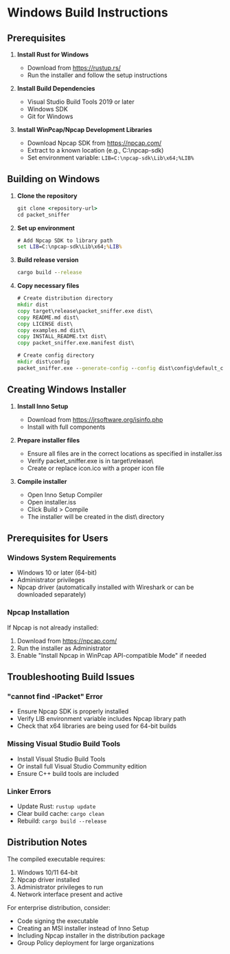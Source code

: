 # Windows Build Instructions

## Prerequisites

1. **Install Rust for Windows**
   - Download from https://rustup.rs/
   - Run the installer and follow the setup instructions

2. **Install Build Dependencies**
   - Visual Studio Build Tools 2019 or later
   - Windows SDK
   - Git for Windows

3. **Install WinPcap/Npcap Development Libraries**
   - Download Npcap SDK from https://npcap.com/
   - Extract to a known location (e.g., C:\npcap-sdk)
   - Set environment variable: `LIB=C:\npcap-sdk\Lib\x64;%LIB%`

## Building on Windows

1. **Clone the repository**
   ```cmd
   git clone <repository-url>
   cd packet_sniffer
   ```

2. **Set up environment**
   ```cmd
   # Add Npcap SDK to library path
   set LIB=C:\npcap-sdk\Lib\x64;%LIB%
   ```

3. **Build release version**
   ```cmd
   cargo build --release
   ```

4. **Copy necessary files**
   ```cmd
   # Create distribution directory
   mkdir dist
   copy target\release\packet_sniffer.exe dist\
   copy README.md dist\
   copy LICENSE dist\
   copy examples.md dist\
   copy INSTALL_README.txt dist\
   copy packet_sniffer.exe.manifest dist\
   
   # Create config directory
   mkdir dist\config
   packet_sniffer.exe --generate-config --config dist\config\default_config.json
   ```

## Creating Windows Installer

1. **Install Inno Setup**
   - Download from https://jrsoftware.org/isinfo.php
   - Install with full components

2. **Prepare installer files**
   - Ensure all files are in the correct locations as specified in installer.iss
   - Verify packet_sniffer.exe is in target\release\
   - Create or replace icon.ico with a proper icon file

3. **Compile installer**
   - Open Inno Setup Compiler
   - Open installer.iss
   - Click Build > Compile
   - The installer will be created in the dist\ directory

## Prerequisites for Users

### Windows System Requirements
- Windows 10 or later (64-bit)
- Administrator privileges
- Npcap driver (automatically installed with Wireshark or can be downloaded separately)

### Npcap Installation
If Npcap is not already installed:
1. Download from https://npcap.com/
2. Run the installer as Administrator
3. Enable "Install Npcap in WinPcap API-compatible Mode" if needed

## Troubleshooting Build Issues

### "cannot find -lPacket" Error
- Ensure Npcap SDK is properly installed
- Verify LIB environment variable includes Npcap library path
- Check that x64 libraries are being used for 64-bit builds

### Missing Visual Studio Build Tools
- Install Visual Studio Build Tools
- Or install full Visual Studio Community edition
- Ensure C++ build tools are included

### Linker Errors
- Update Rust: `rustup update`
- Clear build cache: `cargo clean`
- Rebuild: `cargo build --release`

## Distribution Notes

The compiled executable requires:
1. Windows 10/11 64-bit
2. Npcap driver installed
3. Administrator privileges to run
4. Network interface present and active

For enterprise distribution, consider:
- Code signing the executable
- Creating an MSI installer instead of Inno Setup
- Including Npcap installer in the distribution package
- Group Policy deployment for large organizations